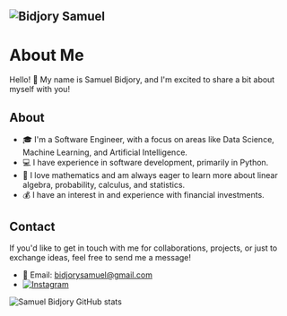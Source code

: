 ![Bidjory Samuel](https://github.com/BidjorySamuel/BidjorySamuel/blob/main/Samuel%20Bidjory.png)
---

# About Me

Hello! 👋 My name is Samuel Bidjory, and I'm excited to share a bit about myself with you!

## About

- 🎓 I'm a Software Engineer, with a focus on areas like Data Science, Machine Learning, and Artificial Intelligence.
- 💻 I have experience in software development, primarily in Python.
- 🧠 I love mathematics and am always eager to learn more about linear algebra, probability, calculus, and statistics.
- 💰 I have an interest in and experience with financial investments.

## Contact

If you'd like to get in touch with me for collaborations, projects, or just to exchange ideas, feel free to send me a message!

- 📧 Email: bidjorysamuel@gmail.com
 - [![Instagram](https://img.shields.io/badge/Instagram-E4405F?style=for-the-badge&logo=instagram&logoColor=white)](https://www.instagram.com/sam.bidjory/)

![Samuel Bidjory GitHub stats](https://github-readme-stats.vercel.app/api?username=BidjorySamuel&show_icons=true&theme=transparent)
